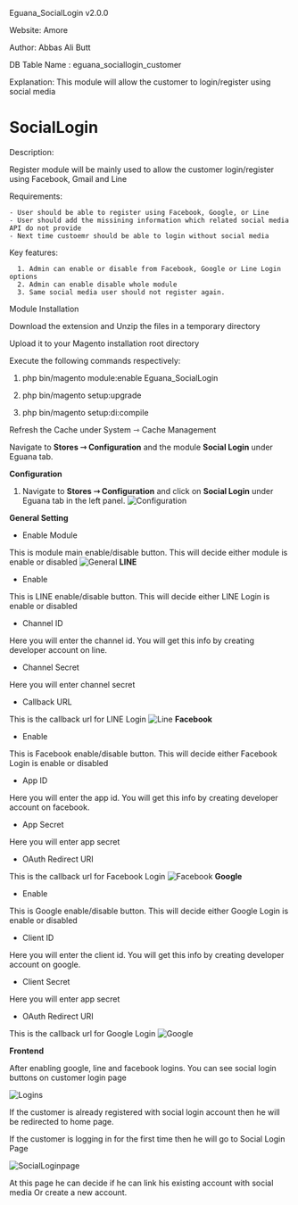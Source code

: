 Eguana_SocialLogin v2.0.0

Website: Amore

Author: Abbas Ali Butt

DB Table Name : eguana_sociallogin_customer
 
Explanation: This module will allow the customer to login/register using social media

# SocialLogin

Description:

Register module will be mainly used to allow the customer login/register using Facebook, Gmail and Line

Requirements:

    - User should be able to register using Facebook, Google, or Line
    - User should add the missining information which related social media API do not provide
    - Next time custoemr should be able to login without social media


Key features:

      1. Admin can enable or disable from Facebook, Google or Line Login options
      2. Admin can enable disable whole module
      3. Same social media user should not register again. 

Module Installation

Download the extension and Unzip the files in a temporary directory

Upload it to your Magento installation root directory

Execute the following commands respectively:

1.  php bin/magento module:enable Eguana_SocialLogin

2.  php bin/magento setup:upgrade

3.  php bin/magento setup:di:compile

Refresh the Cache under System ⇾ Cache Management

Navigate to **Stores ⇾ Configuration** and the module **Social Login** under Eguana tab.


**Configuration**

1. Navigate to **Stores ⇾ Configuration** and click on **Social Login** under Eguana tab in the left panel.
 ![Configuration](https://i.ibb.co/hYLjrtw/social-login.png)
 
**General Setting**

* Enable Module

This is module main enable/disable button. This will decide either module is enable or disabled
 ![General](https://i.ibb.co/HYQGNpn/enable.png)
**LINE**

* Enable

This is LINE enable/disable button. This will decide either LINE Login is enable or disabled

* Channel ID

Here you will enter the channel id. You will get this info by creating developer account on line.

* Channel Secret

Here you will enter channel secret

* Callback URL

This is the callback url for LINE Login
 ![Line](https://i.ibb.co/zSNPzyD/line.png)
**Facebook**

* Enable

This is Facebook enable/disable button. This will decide either Facebook Login is enable or disabled

* App ID

Here you will enter the app id. You will get this info by creating developer account on facebook.

* App Secret

Here you will enter app secret

* OAuth Redirect URI

This is the callback url for Facebook Login
 ![Facebook](https://i.ibb.co/bNJfp3W/facebook.png)
**Google**

* Enable

This is Google enable/disable button. This will decide either Google Login is enable or disabled

* Client ID

Here you will enter the client id. You will get this info by creating developer account on google.

* Client Secret

Here you will enter app secret

* OAuth Redirect URI

This is the callback url for Google Login
 ![Google](https://i.ibb.co/sVvhY06/google.png)

**Frontend**

After enabling google, line and facebook logins.
You can see social login buttons on customer login page

 ![Logins](https://i.ibb.co/hX3Q8T9/logins.png)

If the customer is already registered with social login account then he will be redirected to home page.

If the customer is logging in for the first time then he will go to Social Login Page

 ![SocialLoginpage](https://i.ibb.co/TLxdz0r/sociallogin.png)

At this page he can decide if he can link his existing account with social media Or create a new account.


